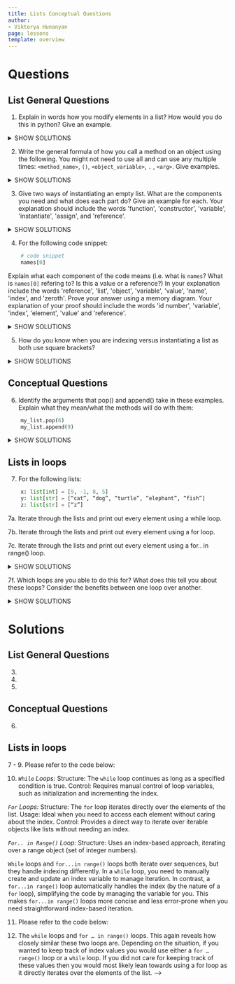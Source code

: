 ```yaml
---
title: Lists Conceptual Questions
author:
- Viktorya Hunanyan
page: lessons
template: overview
---
```


# Questions

## List General Questions
1. Explain in words how you modify elements in a list? How would you do this in python? Give an example. 

<details>
<summary>SHOW SOLUTIONS</summary>
In order to modify elements in a list, you first need to identify the element you want to change. Then you must find where the element is within your object. Once you have access to the element’s position, you then want to assign at that position in the list to the desired value. 
Lists in Python are ordered collections, which means each element has a specific index that starts from 0. You can access elements in a list using these indices.

To access an element, use the index inside square brackets []. 
To modify an element, you use the assignment operator =. 

For example: 

```python
    # example
    my_list: list[“bark”, “meow”, “tweet”] # Change “meow” to “moo”
```

Using the english explanation above, we can break this down: 
“First need to identify the element you want to change”
We want to change “meow” in my_list. 

“Find where the element is within your object” 
“meow” is at index 1. 

“Assign at that position in the list to the desired value”
```python
    my_list[1] = “moo”
```
</details>

2. Write the general formula of how you call a method on an object using the following. You might not need to use all and can use any multiple times: `<method_name>`, `()`, `<object_variable>`, `.` , `<arg>`. Give examples. 

<details>
<summary>SHOW SOLUTIONS</summary>
`<object_variable>`.`<method_name>`(`<arg>`)

For more arguments, you'd have

`<object_variable>`.`<method_name>`(`<arg>, <arg>`)

And so on.


```python
    # example
    my_list.pop(0)
    my_list.append(“Hello”)
```
</details>

3. Give two ways of instantiating an empty list. What are the components you need and what does each part do? Give an example for each. Your explanation should include the words 'function', 'constructor', 'variable', 'instantiate', 'assign', and 'reference'. 

<details>
<summary>SHOW SOLUTIONS</summary>
Two ways of instantiating an empty list:

- *Using the list constructor:*
   The `list()` function is a constructor that instantiates an empty list object. The constructor belongs to the `List` class. The constructor doesn't take any arguments for creating an empty list. You assign the result of this function to a variable, which will reference the newly created empty list.

   Example:
   ```python
   empty_list = list()
   ```
   - *Components:*
     - `list()`: The constructor function that creates a new list object.
     - `empty_list`: A variable that is assigned the reference to the new list object created by the `list()` constructor.

- *Using square brackets literal:*
   You can instantiate an empty list using a pair of square brackets `[]`. This directly creates and instantiates a new empty list object, which you then assign to a variable.

   Example:
   ```python
   empty_list = []
   ```
   - **Components:**
     - `[]`: This is shorthand syntax for creating and instantiating an empty list object.
     - `empty_list`: A variable that is assigned the reference to the newly instantiated empty list.
</details>

4. For the following code snippet: 

```python
    # code snippet
    names[0]
```

Explain what each component of the code means (i.e. what is `names`? What is `names[0]` refering to? Is this a value or a reference?) In your explanation include the words 'reference', 'list', 'object', 'variable', 'value', 'name', 'index', and 'zeroth'. Prove your answer using a memory diagram. Your explanation of your proof should include the words 'id number', 'variable', 'index', 'element', 'value' and 'reference'. 

<details>
<summary>SHOW SOLUTIONS</summary>
Explanation of `names[0]`:

- `names` is a variable. Variables store references to objects in memory, and in this case, `names` is a variable that references a list object. The name of this variable serves as a pointer to the list object.
- `names[0]`: Here, `names` refers to the list object, and the `[0]` is an index that specifies the position of the element you want to access. The `0` is the zeroth index of the list, which refers to the first element in the list.
- *Is this a value or a reference?* The expression `names[0]` retrieves the value stored at the zeroth index of the list. Although `names` holds a reference to the entire list object, `names[0]` directly returns the value located at that index.
</details>

5. How do you know when you are indexing versus instantiating a list as both use square brackets?

<details>
<summary>SHOW SOLUTIONS</summary>
To differentiate between creating a list and indexing a list when both use square brackets [], focus on how the brackets are used.

When creating a list, square brackets either contain comma-separated values or are empty. They are typically part of an assignment to a variable. For example, `my_list = []` creates an empty list, `while my_list = [1, 2, 3]` creates a list with values. The key difference is that you're using the brackets to define the contents of a new list.

In contrast, when indexing a list, square brackets are used *after a variable* that *references a list*, containing an index to access or modify a specific element. For instance, `first_item = my_list[0]` retrieves the first element, and `my_list[2] = 10` modifies the third element. In this case, the brackets indicate you're accessing a position within an existing list, rather than creating one.

In short, if square brackets are part of an assignment and define elements, you're creating a list. If they're used after a list variable with a number inside, you're indexing a list.

To prove the difference between *creating a list* and *indexing a list*, let’s use a memory diagram and walk through the steps. First let's instantiate the list with some elements. The type of these elements does not matter or the amount, as long as we have one element for the example.

```python
    # example list
    my_list: list[int] = [1]
```

- *List creation*: When this code runs, a list object `[1, 2, 3]` is created in heap memory. To bind, or reference this list object, the `my_list` variable, stored in the Globals frame of the Stack will hold a value. This value is a reference to the list object which we denote by an id number. This id number is a unique identifier in memory.

- *Variable assignment*: The variable `my_list` holds a *reference* to this list object, meaning that `my_list` points to the memory location of the list. It does not hold the object or the elements in the object.
- *Pseudo-Memory diagram*:
   - `my_list` → list[int] object `[1, 2, 3]` (id: 0)
     - *Index 0*: Element `1`
     - *Index 1*: Element `2`
     - *Index 2*: Element `3`

Here, the `my_list` *variable* holds a *reference* to the list object, and each *element* in the list is assigned an index value to mark it's position within the list object. 

</details>

## Conceptual Questions

6. Identify the arguments that pop() and append() take in these examples. Explain what they mean/what the methods will do with them:
```python
    my_list.pop(6)
    my_list.append(9)
```

<details>
<summary>SHOW SOLUTIONS</summary>
 For my_list.pop(6), my_list is the first argument and 6 is the second argument. my_list as the first argument of pop() means that the method will be performing a removal of an element on that list. 6 as the second argument of pop() means that the method will remove the value at the 6th index. 

For my_list.append(9), my_list is the first argument and 9 is the second argument. my_list as the first argument of append() means that the method will be adding an element to the end of that list. 9 as the second argument of append() means that the method will add the value 9. 

The pop() method and the append() method in Python lists work differently and have different requirements for their arguments.

The pop() method removes an element from a list based on its index. It takes an integer as an argument, which specifies the position of the element you want to remove. This is important because when a list contains multiple identical elements, pop() needs to know the exact location of the element you wish to remove. If pop() accepted a value instead of an index, it could potentially remove all instances of that value, which might not be the desired behavior.

Example:

```python
    fruits = ['apple', 'banana', 'cherry', 'banana']

    # Removes the element at index 1 ('banana')
    removed_element = fruits.pop(1)

    print(removed_element)  # Output: banana
    print(fruits)           # Output: ['apple', 'cherry', 'banana']
```

Why does it make sense to use an index?
By using an index, you can precisely control which element is removed, even if the list contains duplicate values. This ensures that only the element at the specified position is affected.

If pop() were to take a value instead of an index, it could introduce ambiguity in cases where multiple elements have the same value. Using an index eliminates this uncertainty.

Memory Tip: You can remember that .pop() requires an index by asking yourself, "How does .pop() know which element to remove?" The answer is that it uses the index you provide. If you call .pop() without an argument, it defaults to removing the last element in the list.
append(value): This method adds a new element to the end of the list. It takes a single argument, which is the actual value to be added. Since .append() always adds the element to the end of the list, providing an index doesn't make sense.

Memory Tip: You can remember that .append() does not require an index by thinking, "Where does .append() add the element?" The answer is always at the end, so you only need to specify the value itself.

</details>

## Lists in loops
7. For the following lists: 

```python
    x: list[int] = [9, -1, 8, 5]
    y: list[str] = [“cat”, “dog”, “turtle”, “elephant”, “fish”]
    z: list[str] = [“z”]
```

7a. Iterate through the lists and print out every element using a while loop. 



7b. Iterate through the lists and print out every element using a for loop. 



7c. Iterate through the lists and print out every element using a for.. in range() loop. 

<details>
<summary>SHOW SOLUTIONS</summary>
```python
    """
    Iterate through the lists and print out every element using a while loop. 
    Iterate through the lists and print out every element using a for loop. 
    Iterate through the lists and print out every element using a for.. in range() loop.
    """

    # TODO: While loops
    # List x
    x = [9, -1, 8, 5]
    i = 0
    while i < len(x):
        print(x[i])
        i += 1

    # List y
    y = ["cat", "dog", "turtle", "elephant"]
    i = 0
    while i < len(y):
        print(y[i])
        i += 1

    # List z
    z = ["z"]
    i = 0
    while i < len(z):
        print(z[i])
        i += 1


    # TODO: for loops
    # List x
    x = [9, -1, 8, 5]
    for element in x:
        print(element)

    # List y
    y = ["cat", "dog", "turtle", "elephant"]
    for element in y:
        print(element)

    # List z
    z = ["z"]
    for element in z:
        print(element)
    

    # TODO: for... in... range() loops
    # List x
    x = [9, -1, 8, 5]
    for i in range(0, len(x)):
        print(x[i])

    # List y
    y = ["cat", "dog", "turtle", "elephant"]
    for i in range(0, len(y)):
        print(y[i])

    # List z
    z = ["z"]
    for i in range(0, len(z)):
        print(z[i])
```
</details>

<!-- 7d. Compare and contrast the difference between the different types of loops. 

<details>
<summary>SHOW SOLUTIONS</summary>

</details>

7e. Modify your solutions for the above by also printing out the index values. You should not instantiate new variables in order to do this or use any built-in functions that we have not learned, only add a print statement and use the existing variables. 

<details>
<summary>SHOW SOLUTIONS</summary>
```python
    """
    Modify your solutions for the above by also printing out the index values. 
    You should not instantiate new variables in order to do this or use any 
    built-in functions that we have not learned, only add a print statement and use the existing variables. 
    """

    # TODO: While loops
    # List x
    x = [9, -1, 8, 5]
    i = 0
    while i < len(x):
        print(f"Index {i}: {x[i]}")
        i += 1

    # List y
    y = ["cat", "dog", "turtle", "elephant"]
    i = 0
    while i < len(y):
        print(f"Index {i}: {y[i]}")
        i += 1

    # List z
    z = ["z"]
    i = 0
    while i < len(z):
        print(f"Index {i}: {z[i]}")
        i += 1

    # OR...

    # List x
    x = [9, -1, 8, 5]
    i = 0
    while i < len(x):
        print(i)
        print(x[i])
        i += 1

    # List y
    y = ["cat", "dog", "turtle", "elephant"]
    i = 0
    while i < len(y):
        print(i)
        print(y[i])
        i += 1

    # List z
    z = ["z"]
    i = 0
    while i < len(z):
        print(i)
        print(x[i])
        i += 1

    # TODO: for... in... range() loops
    # List x
    x = [9, -1, 8, 5]
    for i in range(0, len(x)):
        print(f"Index {i}: {x[i]}")

    # List y
    y = ["cat", "dog", "turtle", "elephant"]
    for i in range(0, len(y)):
        print(f"Index {i}: {y[i]}")

    # List z
    z = ["z"]
    for i in range(0, len(z)):
        print(f"Index {i}: {z[i]}")

    # OR...

    x = [9, -1, 8, 5]
    for i in range(0, len(x)):
        print(i)
        print(x[i])

    # List y
    y = ["cat", "dog", "turtle", "elephant"]
    for i in range(0, len(y)):
        print(i)
        print(y[i])

    # List z
    z = ["z"]
    for i in range(0, len(z)):
        print(i)
        print(z[i])
```
</details>

7f. Which loops are you able to do this for? What does this tell you about these loops? Consider the benefits between one loop over another. 

<details>
<summary>SHOW SOLUTIONS</summary>

</details>

# Solutions

## List General Questions





3. 

4. 

5. 

## Conceptual Questions

6.

## Lists in loops

7 - 9. Please refer to the code below: 



10. *`While` Loops:*
Structure: The `while` loop continues as long as a specified condition is true.
Control: Requires manual control of loop variables, such as initialization and incrementing the index.

*`For` Loops:*
Structure: The `for` loop iterates directly over the elements of the list.
Usage: Ideal when you need to access each element without caring about the index.
Control: Provides a direct way to iterate over iterable objects like lists without needing an index.

*`For.. in Range()` Loop:*
Structure: Uses an index-based approach, iterating over a range object (set of integer numbers).

`While` loops and `for...in range()` loops both iterate over sequences, but they handle indexing differently. In a `while` loop, you need to manually create and update an index variable to manage iteration. In contrast, a `for...in range()` loop automatically handles the index (by the nature of a `for` loop), simplifying the code by managing the variable for you. This makes `for...in range()` loops more concise and less error-prone when you need straightforward index-based iteration.

11. Please refer to the code below: 



12. The `while` loops and `for … in range()` loops. This again reveals how closely similar these two loops are. Depending on the situation, if you wanted to keep track of index values you would use either a `for … range()` loop or a `while` loop. If you did not care for keeping track of these values then you would most likely lean towards using a for loop as it directly iterates over the elements of the list.  -->